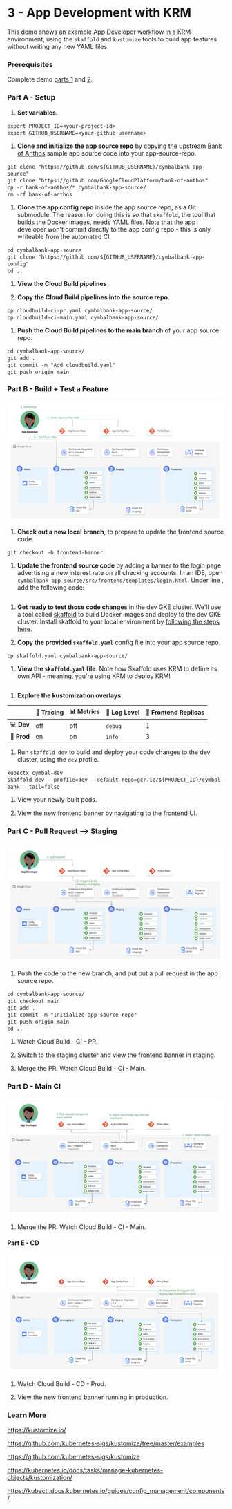 # 3 - App Development with KRM   

This demo shows an example App Developer workflow in a KRM environment, using the `skaffold` and `kustomize` tools to build app features without writing any new YAML files. 

### Prerequisites 

Complete demo [parts 1](/1-setup) and [2](/2-how-krm-works). 

### Part A - Setup  

1. **Set variables.**

```
export PROJECT_ID=<your-project-id>
export GITHUB_USERNAME=<your-github-username>
```

1. **Clone and initialize the app source repo** by copying the upstream [Bank of Anthos](https://github.com/googlecloudplatform/bank-of-anthos) sample app source code into your app-source-repo. 

```
git clone "https://github.com/${GITHUB_USERNAME}/cymbalbank-app-source"
git clone "https://github.com/GoogleCloudPlatform/bank-of-anthos"
cp -r bank-of-anthos/* cymbalbank-app-source/ 
rm -rf bank-of-anthos 
```

1. **Clone the app config repo** inside the app source repo, as a Git submodule. The reason for doing this is so that `skaffold`, the tool that builds the Docker images, needs YAML files. Note that the app developer won't commit directly to the app config repo - this is only writeable from the automated CI. 

```
cd cymbalbank-app-source 
git clone "https://github.com/${GITHUB_USERNAME}/cymbalbank-app-config"
cd ..
```

1. **View the Cloud Build pipelines** 


1. **Copy the Cloud Build pipelines into the source repo.** 

```
cp cloudbuild-ci-pr.yaml cymbalbank-app-source/
cp cloudbuild-ci-main.yaml cymbalbank-app-source/
```

1. **Push the Cloud Build pipelines to the main branch** of your app source repo. 

```
cd cymbalbank-app-source/ 
git add .
git commit -m "Add cloudbuild.yaml"
git push origin main 
```

### Part B - Build + Test a Feature

![partB](screenshots/dev-test.png)

1. **Check out a new local branch**, to prepare to update the frontend source code. 

```
git checkout -b frontend-banner 
```

1. **Update the frontend source code** by adding a banner to the login page advertising a new interest rate on all checking accounts. In an IDE, open `cymbalbank-app-source/src/frontend/templates/login.html`. Under line , add the following code: 

```

```

1. **Get ready to test those code changes** in the dev GKE cluster. We'll use a tool called [skaffold](https://skaffold.dev) to build Docker images and deploy to the dev GKE cluster. Install skaffold to your local environment by [following the steps here](https://skaffold.dev/docs/install/). 

1. **Copy the provided `skaffold.yaml`** config file into your app source repo. 

```
cp skaffold.yaml cymbalbank-app-source/
```

1. **View the `skaffold.yaml` file**. Note how Skaffold uses KRM to define its own API - meaning, you're using KRM to deploy KRM! 

```

```


1. **Explore the kustomization overlays.**

|      | 🔎 **Tracing** | 📊 **Metrics** | 📝 **Log Level** | 🏦 **Frontend Replicas** |
|------|---------|---------|-----------|---------------------|
| 💻 **Dev**  | off     | off     | `debug`   | 1                   |
| 🚀 **Prod** | on      | on      | `info`    | 3                   |


1. Run `skaffold dev` to build and deploy your code changes to the dev cluster, using the `dev` profile. 

```
kubectx cymbal-dev
skaffold dev --profile=dev --default-repo=gcr.io/${PROJECT_ID}/cymbal-bank --tail=false 
```

1. View your newly-built pods. 


1. View the new frontend banner by navigating to the frontend UI. 

### Part C - Pull Request --> Staging

![screeenshot](screenshots/pull-request-ci.png)
 
1. Push the code to the new branch, and put out a pull request in the app source repo. 

```
cd cymbalbank-app-source/ 
git checkout main
git add .
git commit -m "Initialize app source repo"
git push origin main 
cd ..
```

1. Watch Cloud Build - CI - PR. 


1. Switch to the staging cluster and view the frontend banner in staging. 

1. Merge the PR. Watch Cloud Build - CI - Main. 

### Part D - Main CI 

![screenshot](screenshots/main-ci.png)

1. Merge the PR. Watch Cloud Build - CI - Main. 


#### Part E - CD 

![screenshot](screenshots/prod-cd.png)

1. Watch Cloud Build - CD - Prod. 


1. View the new frontend banner running in production. 




### Learn More 

https://kustomize.io/

https://github.com/kubernetes-sigs/kustomize/tree/master/examples

https://github.com/kubernetes-sigs/kustomize

https://kubernetes.io/docs/tasks/manage-kubernetes-objects/kustomization/

https://kubectl.docs.kubernetes.io/guides/config_management/components/